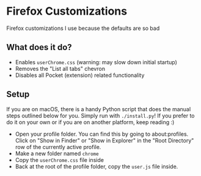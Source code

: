 # Firefox Customizations

Firefox customizations I use because the defaults are so bad

## What does it do?

- Enables `userChrome.css` (warning: may slow down initial startup)
- Removes the "List all tabs" chevron
- Disables all Pocket (extension) related functionality

## Setup

If you are on macOS, there is a handy Python script that does the manual steps outlined below for you. Simply run with `./install.py`! If you prefer to do it on your own or if you are on another platform, keep reading :)

- Open your profile folder. You can find this by going to about:profiles. Click on "Show in Finder" or "Show in Explorer" in the "Root Directory" row of the currently active profile.
- Make a new folder named `chrome`
- Copy the `userChrome.css` file inside
- Back at the root of the profile folder, copy the `user.js` file inside.

[about:profiles]: about:profiles
